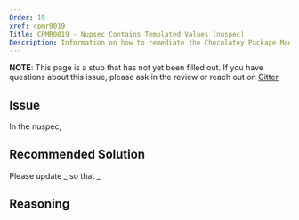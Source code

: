 ```yaml
---
Order: 19
xref: cpmr0019
Title: CPMR0019 - Nupsec Contains Templated Values (nuspec)
Description: Information on how to remediate the Chocolatey Package Moderation Rule 0019
---
```


**NOTE**: This page is a stub that has not yet been filled out. If you have questions about this issue, please ask in the review or reach out on [Gitter](https://gitter.im/chocolatey/chocolatey.org)

## Issue

In the nuspec,

## Recommended Solution

Please update _ so that _

## Reasoning
